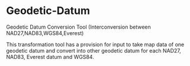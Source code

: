 # Geodetic-Datum
Geodetic Datum Conversion Tool (Interconversion between NAD27,NAD83,WGS84,Everest)

 This transformation tool has a provision for input to take map data of one geodetic datum and 
convert into other geodetic datum for each NAD27, NAD83, Everest datum and WGS84.
